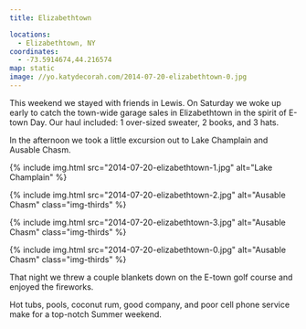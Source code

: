 ```yaml
---
title: Elizabethtown

locations:
  - Elizabethtown, NY
coordinates:
  - -73.5914674,44.216574
map: static
image: //yo.katydecorah.com/2014-07-20-elizabethtown-0.jpg
---
```


This weekend we stayed with friends in Lewis. On Saturday we woke up early to catch the town-wide garage sales in Elizabethtown in the spirit of E-town Day. Our haul included: 1 over-sized sweater, 2 books, and 3 hats.

In the afternoon we took a little excursion out to Lake Champlain and Ausable Chasm.

<div class="photos">

{% include img.html src="2014-07-20-elizabethtown-1.jpg" alt="Lake Champlain" %}

{% include img.html src="2014-07-20-elizabethtown-2.jpg" alt="Ausable Chasm" class="img-thirds" %}

{% include img.html src="2014-07-20-elizabethtown-3.jpg" alt="Ausable Chasm" class="img-thirds" %}

{% include img.html src="2014-07-20-elizabethtown-0.jpg" alt="Ausable Chasm" class="img-thirds" %}

</div>

That night we threw a couple blankets down on the E-town golf course and enjoyed the fireworks.

Hot tubs, pools, coconut rum, good company, and poor cell phone service make for a top-notch Summer weekend.
